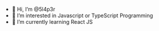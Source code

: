- 👋 Hi, I’m @5l4p3r
- 👀 I’m interested in Javascript or TypeScript Programming
- 🌱 I’m currently learning React JS

<!---
5l4p3r/5l4p3r is a ✨ special ✨ repository because its `README.md` (this file) appears on your GitHub profile.
You can click the Preview link to take a look at your changes.
--->
